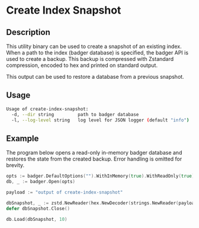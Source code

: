 # Create Index Snapshot

## Description

This utility binary can be used to create a snapshot of an existing index. When a path to the index (badger database) is specified, the badger API is used to create a backup. This backup is compressed with Zstandard compression, encoded to hex and printed on standard output.

This output can be used to restore a database from a previous snapshot.

## Usage

```sh
Usage of create-index-snapshot:
  -d, --dir string         path to badger database
  -l, --log-level string   log level for JSON logger (default "info")
```

## Example

The program below opens a read-only in-memory badger database and restores the state from the created backup. Error handling is omitted for brevity.

```go
opts := badger.DefaultOptions("").WithInMemory(true).WithReadOnly(true).WithLogger(nil)
db, _ := badger.Open(opts)

payload := "output of create-index-snapshot"

dbSnapshot, _ := zstd.NewReader(hex.NewDecoder(strings.NewReader(payload)))
defer dbSnapshot.Close()

db.Load(dbSnapshot, 10)
```